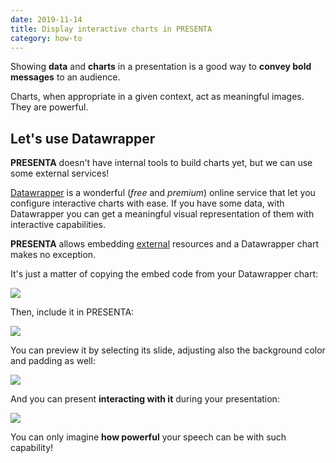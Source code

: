 ```yaml
---
date: 2019-11-14
title: Display interactive charts in PRESENTA
category: how-to
---
```


Showing **data** and **charts** in a presentation is a good way to **convey bold messages** to an audience. 

Charts, when appropriate in a given context, act as meaningful images. They are powerful.

## Let's use Datawrapper

**PRESENTA** doesn't have internal tools to build charts yet, but we can use some external services!

[Datawrapper](https://www.datawrapper.de/) is a wonderful (*free* and *premium*) online service that let you configure interactive charts with ease. If you have some data, with Datawrapper you can get a meaningful visual representation of them with interactive capabilities.

**PRESENTA** allows embedding [external](/blog/how-to-include-videos-in-pdf-presentation) resources and a Datawrapper chart makes no exception.

It's just a matter of copying the embed code from your Datawrapper chart:

![](/blog/how-to-display-interactive-charts-in-presenta/datawrapper.gif)

Then, include it in PRESENTA:

![](/blog/how-to-display-interactive-charts-in-presenta/a.gif)

You can preview it by selecting its slide, adjusting also the background color and padding as well:

![](/blog/how-to-display-interactive-charts-in-presenta/b.gif)

And you can present **interacting with it** during your presentation:

![](/blog/how-to-display-interactive-charts-in-presenta/c.gif)

You can only imagine **how powerful** your speech can be with such capability!